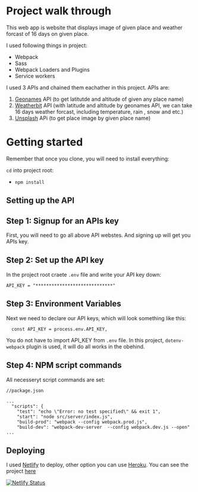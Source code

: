 # Project walk through

This web app is website that displays image of given place and weather forcast of 16 days on given place.

I used following things in project:
- Webpack
- Sass
- Webpack Loaders and Plugins
- Service workers

I used 3 APIs and chained them eachather in this project.
APIs are:
1) [Geonames](https://www.geonames.org/) API (to get latitutde and altitude of given any place name)
2) [Weatherbit](https://www.weatherbit.io/features) API (with latitude and altitude by geonames API, we can take 16 days weather forcast, including temperature, rain , snow and etc.)
3) [Unsplash](https://unsplash.com/documentation#list-photos) APi (to get place image by given place name)


# Getting started

Remember that once you clone, you will need to install everything:

`cd` into project root:
- `npm install`

## Setting up the API

## Step 1: Signup for an APIs key
First, you will need to go all above API webstes. And signing up will get you APIs key.


## Step 2: Set up the API key
In the project root craete ```.env``` file and write your API key down:
  ```
  API_KEY = "*****************************"
  ```

## Step 3: Environment Variables
Next we need to declare our API keys, which will look something like this:
```
  const API_KEY = process.env.API_KEY,

```
You do not have to import API_KEY from ```.env``` file. In this project, ```dotenv-webpack``` plugin is used, it will do all works in the obehind.
## Step 4: NPM script commands

All necesseryt script commands are set:
```
//package.json

...
  "scripts": {
    "test": "echo \"Error: no test specified\" && exit 1",
    "start": "node src/server/index.js",
    "build-prod": "webpack --config webpack.prod.js",
    "build-dev": "webpack-dev-server  --config webpack.dev.js --open"
...
```

## Deploying

I used [Netlify](https://www.netlify.com/) to deploy, other option you can use [Heroku](https://www.heroku.com/).
You can see the project [here](https://udacity-travel-prod.netlify.app/)


[![Netlify Status](https://api.netlify.com/api/v1/badges/25787d4a-2491-42af-954a-2b6243e08c53/deploy-status)](https://app.netlify.com/sites/quirky-borg-236923/deploys)